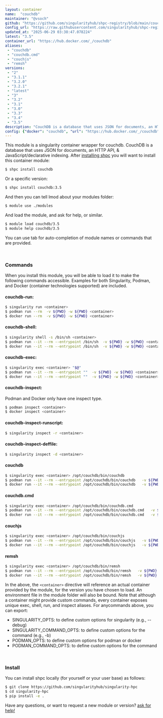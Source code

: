 ```yaml
---
layout: container
name:  "couchdb"
maintainer: "@vsoch"
github: "https://github.com/singularityhub/shpc-registry/blob/main/couchdb/container.yaml"
config_url: "https://raw.githubusercontent.com/singularityhub/shpc-registry/main/couchdb/container.yaml"
updated_at: "2025-06-29 03:38:47.078224"
latest: "3.5"
container_url: "https://hub.docker.com/_/couchdb"
aliases:
 - "couchdb"
 - "couchdb.cmd"
 - "couchjs"
 - "remsh"
versions:
 - "2"
 - "3.1.1"
 - "3.2.0"
 - "3.2.1"
 - "latest"
 - "3"
 - "3.2"
 - "3.1"
 - "3.0"
 - "3.3"
 - "3.4"
 - "3.5"
description: "CouchDB is a database that uses JSON for documents, an HTTP API, & JavaScript/declarative indexing."
config: {"docker": "couchdb", "url": "https://hub.docker.com/_/couchdb", "maintainer": "@vsoch", "description": "CouchDB is a database that uses JSON for documents, an HTTP API, & JavaScript/declarative indexing.", "latest": {"3.5": "sha256:dfb99cac32d466013e2ef578d09f9831a9bc86043b1c453cf671c069902c75a1"}, "tags": {"2": "sha256:30dc067ce470fd437f4074d41f150fa81c1ff9c923a371d38f155d1a36159f4e", "3.1.1": "sha256:b422509b1648306dee1038f41756a982aefa17f986fa8ba18f6cd80e433dafdf", "3.2.0": "sha256:721df2c2a5da1b477e3976f3f10c3d1f015ba3c0101fb49efdcb7062b695a32c", "3.2.1": "sha256:37a7a9aab050c8c376b012d9c52da58e2c94d221b0eb5567edb88d8ceca096ee", "latest": "sha256:dfb99cac32d466013e2ef578d09f9831a9bc86043b1c453cf671c069902c75a1", "3": "sha256:dfb99cac32d466013e2ef578d09f9831a9bc86043b1c453cf671c069902c75a1", "3.2": "sha256:d32613dffcfb62cce58f65a9709fd46d66715db1a9dba3bb1033bc52df516d19", "3.1": "sha256:27e15e61dbdf09524f3246e187affedb1074b47be78d4d589c2c74570f846466", "3.0": "sha256:3257ad20542c483e744cf747641fb20d6b75ef627ff273f78be9e371e35f9608", "3.3": "sha256:307a3f5276f64c0db28f226b7b5c180b8f2c851afa681cfb4fbb1b1fe7fd5587", "3.4": "sha256:a51497d96fe1d562b93fe03aade9fd38d02ba927c3d9457f86ff2dd7b5b97c4e", "3.5": "sha256:dfb99cac32d466013e2ef578d09f9831a9bc86043b1c453cf671c069902c75a1"}, "aliases": {"couchdb": "/opt/couchdb/bin/couchdb", "couchdb.cmd": "/opt/couchdb/bin/couchdb.cmd", "couchjs": "/opt/couchdb/bin/couchjs", "remsh": "/opt/couchdb/bin/remsh"}}
---
```


This module is a singularity container wrapper for couchdb.
CouchDB is a database that uses JSON for documents, an HTTP API, & JavaScript/declarative indexing.
After [installing shpc](#install) you will want to install this container module:


```bash
$ shpc install couchdb
```

Or a specific version:

```bash
$ shpc install couchdb:3.5
```

And then you can tell lmod about your modules folder:

```bash
$ module use ./modules
```

And load the module, and ask for help, or similar.

```bash
$ module load couchdb/3.5
$ module help couchdb/3.5
```

You can use tab for auto-completion of module names or commands that are provided.

<br>

### Commands

When you install this module, you will be able to load it to make the following commands accessible.
Examples for both Singularity, Podman, and Docker (container technologies supported) are included.

#### couchdb-run:

```bash
$ singularity run <container>
$ podman run --rm  -v ${PWD} -w ${PWD} <container>
$ docker run --rm  -v ${PWD} -w ${PWD} <container>
```

#### couchdb-shell:

```bash
$ singularity shell -s /bin/sh <container>
$ podman run --it --rm --entrypoint /bin/sh  -v ${PWD} -w ${PWD} <container>
$ docker run --it --rm --entrypoint /bin/sh  -v ${PWD} -w ${PWD} <container>
```

#### couchdb-exec:

```bash
$ singularity exec <container> "$@"
$ podman run --it --rm --entrypoint ""  -v ${PWD} -w ${PWD} <container> "$@"
$ docker run --it --rm --entrypoint ""  -v ${PWD} -w ${PWD} <container> "$@"
```

#### couchdb-inspect:

Podman and Docker only have one inspect type.

```bash
$ podman inspect <container>
$ docker inspect <container>
```

#### couchdb-inspect-runscript:

```bash
$ singularity inspect -r <container>
```

#### couchdb-inspect-deffile:

```bash
$ singularity inspect -d <container>
```


#### couchdb

```bash
$ singularity exec <container> /opt/couchdb/bin/couchdb
$ podman run --it --rm --entrypoint /opt/couchdb/bin/couchdb   -v ${PWD} -w ${PWD} <container> -c " $@"
$ docker run --it --rm --entrypoint /opt/couchdb/bin/couchdb   -v ${PWD} -w ${PWD} <container> -c " $@"
```


#### couchdb.cmd

```bash
$ singularity exec <container> /opt/couchdb/bin/couchdb.cmd
$ podman run --it --rm --entrypoint /opt/couchdb/bin/couchdb.cmd   -v ${PWD} -w ${PWD} <container> -c " $@"
$ docker run --it --rm --entrypoint /opt/couchdb/bin/couchdb.cmd   -v ${PWD} -w ${PWD} <container> -c " $@"
```


#### couchjs

```bash
$ singularity exec <container> /opt/couchdb/bin/couchjs
$ podman run --it --rm --entrypoint /opt/couchdb/bin/couchjs   -v ${PWD} -w ${PWD} <container> -c " $@"
$ docker run --it --rm --entrypoint /opt/couchdb/bin/couchjs   -v ${PWD} -w ${PWD} <container> -c " $@"
```


#### remsh

```bash
$ singularity exec <container> /opt/couchdb/bin/remsh
$ podman run --it --rm --entrypoint /opt/couchdb/bin/remsh   -v ${PWD} -w ${PWD} <container> -c " $@"
$ docker run --it --rm --entrypoint /opt/couchdb/bin/remsh   -v ${PWD} -w ${PWD} <container> -c " $@"
```



In the above, the `<container>` directive will reference an actual container provided
by the module, for the version you have chosen to load. An environment file in the
module folder will also be bound. Note that although a container
might provide custom commands, every container exposes unique exec, shell, run, and
inspect aliases. For anycommands above, you can export:

 - SINGULARITY_OPTS: to define custom options for singularity (e.g., --debug)
 - SINGULARITY_COMMAND_OPTS: to define custom options for the command (e.g., -b)
 - PODMAN_OPTS: to define custom options for podman or docker
 - PODMAN_COMMAND_OPTS: to define custom options for the command

<br>

### Install

You can install shpc locally (for yourself or your user base) as follows:

```bash
$ git clone https://github.com/singularityhub/singularity-hpc
$ cd singularity-hpc
$ pip install -e .
```

Have any questions, or want to request a new module or version? [ask for help!](https://github.com/singularityhub/singularity-hpc/issues)